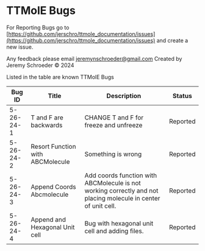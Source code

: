 # TTMolE Bugs

For Reporting Bugs go to [https://github.com/jerschro/ttmole_documentation/issues](https://github.com/jerschro/ttmole_documentation/issues) and create a new issue.

Any feedback please email jeremynschroeder@gmail.com
Created by Jeremy Schroeder © 2024

Listed in the table are known TTMolE Bugs

| Bug ID | Title | Description | Status |
| ---|---|---|---|
| 5-26-24-1 | T and F are backwards | CHANGE T and F for freeze and unfreeze | Reported |
| 5-26-24-2 | Resort Function with ABCMolecule | Something is wrong | Reported |
| 5-26-24-3 | Append Coords Abcmolecule | Add coords function with ABCMolecule is not working correctly and not placing molecule in center of unit cell. | Reported |
| 5-26-24-4 | Append and Hexagonal Unit cell | Bug with hexagonal unit cell and adding files. | Reported |

